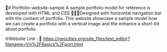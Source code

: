 🤝# Portfolio-website-sample
A sample portfolio model for reference is developed with HTML and CSS
📄✨💼Designed with horizontal navigation bar with the content of portfolio.
This website showcase a sample model how we can create a portfolio with a vertical image and the enhance a short-bit about portfolio.

🌐Website Link :  🔗 https://neocities.org/site_files/text_editor?filename=Viji%2FBasics%2Fport.html
